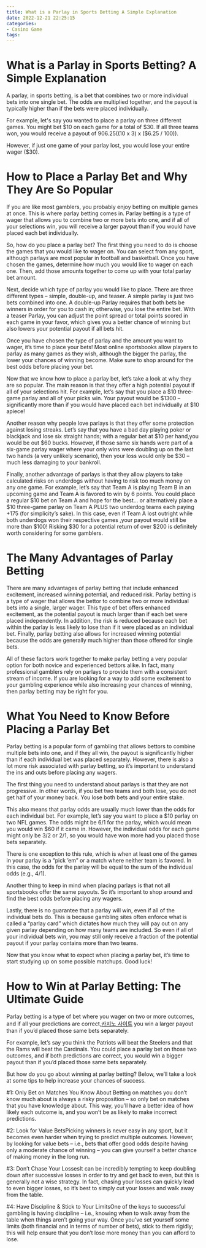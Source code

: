 ```yaml
---
title: What is a Parlay in Sports Betting A Simple Explanation
date: 2022-12-21 22:25:15
categories:
- Casino Game
tags:
---
```



#  What is a Parlay in Sports Betting? A Simple Explanation

A parlay, in sports betting, is a bet that combines two or more individual bets into one single bet. The odds are multiplied together, and the payout is typically higher than if the bets were placed individually.

For example, let's say you wanted to place a parlay on three different games. You might bet $10 on each game for a total of $30. If all three teams won, you would receive a payout of $906.25 (($10 x 3) x ($6.25 / 100)).

However, if just one game of your parlay lost, you would lose your entire wager ($30).

#  How to Place a Parlay Bet and Why They Are So Popular

If you are like most gamblers, you probably enjoy betting on multiple games at once. This is where parlay betting comes in. Parlay betting is a type of wager that allows you to combine two or more bets into one, and if all of your selections win, you will receive a larger payout than if you would have placed each bet individually.

So, how do you place a parlay bet? The first thing you need to do is choose the games that you would like to wager on. You can select from any sport, although parlays are most popular in football and basketball. Once you have chosen the games, determine how much you would like to wager on each one. Then, add those amounts together to come up with your total parlay bet amount.

Next, decide which type of parlay you would like to place. There are three different types – simple, double-up, and teaser. A simple parlay is just two bets combined into one. A double-up Parlay requires that both bets be winners in order for you to cash in; otherwise, you lose the entire bet. With a teaser Parlay, you can adjust the point spread or total points scored in each game in your favor, which gives you a better chance of winning but also lowers your potential payout if all bets hit.

Once you have chosen the type of parlay and the amount you want to wager, it’s time to place your bets! Most online sportsbooks allow players to parlay as many games as they wish, although the bigger the parlay, the lower your chances of winning become. Make sure to shop around for the best odds before placing your bet.

Now that we know how to place a parlay bet, let’s take a look at why they are so popular. The main reason is that they offer a high potential payout if all of your selections hit. For example, let’s say that you place a $10 three-game parlay and all of your picks win. Your payout would be $1300 – significantly more than if you would have placed each bet individually at $10 apiece!

Another reason why people love parlays is that they offer some protection against losing streaks. Let’s say that you have a bad day playing poker or blackjack and lose six straight hands; with a regular bet at $10 per hand,you would be out $60 bucks. However, if those same six hands were part of a six-game parlay wager where your only wins were doubling up on the last two hands (a very unlikely scenario), then your loss would only be $30 – much less damaging to your bankroll.

Finally, another advantage of parlays is that they allow players to take calculated risks on underdogs without having to risk too much money on any one game. For example, let’s say that Team A is playing Team B in an upcoming game and Team A is favored to win by 6 points. You could place a regular $10 bet on Team A and hope for the best… or alternatively place a $10 three-game parlay on Team A PLUS two underdog teams each paying +175 (for simplicity’s sake). In this case, even if Team A lost outright while both underdogs won their respective games ,your payout would still be more than $100! Risking $30 for a potential return of over $200 is definitely worth considering for some gamblers.

#  The Many Advantages of Parlay Betting 

There are many advantages of parlay betting that include enhanced excitement, increased winning potential, and reduced risk. Parlay betting is a type of wager that allows the bettor to combine two or more individual bets into a single, larger wager. This type of bet offers enhanced excitement, as the potential payout is much larger than if each bet were placed independently. In addition, the risk is reduced because each bet within the parlay is less likely to lose than if it were placed as an individual bet. Finally, parlay betting also allows for increased winning potential because the odds are generally much higher than those offered for single bets.

All of these factors work together to make parlay betting a very popular option for both novice and experienced bettors alike. In fact, many professional gamblers rely on parlays to provide them with a consistent stream of income. If you are looking for a way to add some excitement to your gambling experience while also increasing your chances of winning, then parlay betting may be right for you.

#  What You Need to Know Before Placing a Parlay Bet 

Parlay betting is a popular form of gambling that allows bettors to combine multiple bets into one, and if they all win, the payout is significantly higher than if each individual bet was placed separately. However, there is also a lot more risk associated with parlay betting, so it’s important to understand the ins and outs before placing any wagers.

The first thing you need to understand about parlays is that they are not progressive. In other words, if you bet two teams and both lose, you do not get half of your money back. You lose both bets and your entire stake.

This also means that parlay odds are usually much lower than the odds for each individual bet. For example, let’s say you want to place a $10 parlay on two NFL games. The odds might be 6/1 for the parlay, which would mean you would win $60 if it came in. However, the individual odds for each game might only be 3/2 or 2/1, so you would have won more had you placed those bets separately.

There is one exception to this rule, which is when at least one of the games in your parlay is a “pick ’em” or a match where neither team is favored. In this case, the odds for the parlay will be equal to the sum of the individual odds (e.g., 4/1).

Another thing to keep in mind when placing parlays is that not all sportsbooks offer the same payouts. So it’s important to shop around and find the best odds before placing any wagers.

Lastly, there is no guarantee that a parlay will win, even if all of the individual bets do. This is because gambling sites often enforce what is called a “parlay card” which dictates how much they will pay out on any given parlay depending on how many teams are included. So even if all of your individual bets win, you may still only receive a fraction of the potential payout if your parlay contains more than two teams.

Now that you know what to expect when placing a parlay bet, it’s time to start studying up on some possible matchups. Good luck!

#  How to Win at Parlay Betting: The Ultimate Guide

Parlay betting is a type of bet where you wager on two or more outcomes, and if all your predictions are correct,[카지노 사이트](https://choegocasino.com/) you win a larger payout than if you’d placed those same bets separately.

For example, let’s say you think the Patriots will beat the Steelers and that the Rams will beat the Cardinals. You could place a parlay bet on those two outcomes, and if both predictions are correct, you would win a bigger payout than if you’d placed those same bets separately.

But how do you go about winning at parlay betting? Below, we’ll take a look at some tips to help increase your chances of success.

#1: Only Bet on Matches You Know About
Betting on matches you don’t know much about is always a risky proposition – so only bet on matches that you have knowledge about. This way, you’ll have a better idea of how likely each outcome is, and you won’t be as likely to make incorrect predictions.

#2: Look for Value BetsPicking winners is never easy in any sport, but it becomes even harder when trying to predict multiple outcomes. However, by looking for value bets – i.e., bets that offer good odds despite having only a moderate chance of winning – you can give yourself a better chance of making money in the long run.

#3: Don’t Chase Your LossesIt can be incredibly tempting to keep doubling down after successive losses in order to try and get back to even, but this is generally not a wise strategy. In fact, chasing your losses can quickly lead to even bigger losses, so it’s best to simply cut your losses and walk away from the table.

#4: Have Discipline & Stick to Your LimitsOne of the keys to successful gambling is having discipline – i.e., knowing when to walk away from the table when things aren’t going your way. Once you’ve set yourself some limits (both financial and in terms of number of bets), stick to them rigidly; this will help ensure that you don’t lose more money than you can afford to lose.